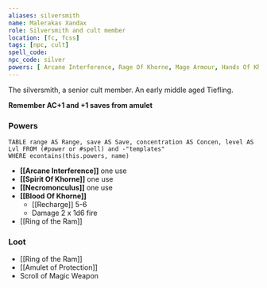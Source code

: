 ```yaml
---
aliases: silversmith
name: Malerakas Xandax
role: Silversmith and cult member
location: [fc, fcss]
tags: [npc, cult]
spell_code: 
npc_code: silver
powers: [ Arcane Interference, Rage Of Khorne, Mage Armour, Hands Of Khorne, Thirst For Blood, Spirit Of Khorne, Blood Of Khorne, Muscle Spasm, Necromonculus ]
---
```


The silversmith, a senior cult member.  An early middle aged Tiefling.

**Remember AC+1 and +1 saves from amulet**


### Powers
```dataview
TABLE range AS Range, save AS Save, concentration AS Concen, level AS Lvl FROM (#power or #spell) and -"templates"
WHERE econtains(this.powers, name)
```

- **[[Arcane Interference]]** one use
- **[[Spirit Of Khorne]]** one use
- **[[Necromonculus]]** one use
- **[[Blood Of Khorne]]**
	- [[Recharge]] 5-6
	- Damage 2 x 1d6 fire
 - [[Ring of the Ram]]

### Loot
- [[Ring of the Ram]]
- [[Amulet of Protection]]
- Scroll of Magic Weapon